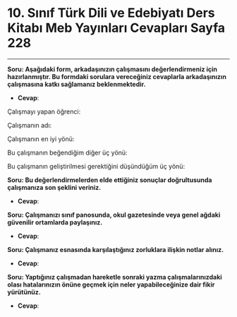 # 10. Sınıf Türk Dili ve Edebiyatı Ders Kitabı Meb Yayınları Cevapları Sayfa 228

---

**Soru: Aşağıdaki form, arkadaşınızın çalışmasını değerlendirmeniz için hazırlanmıştır. Bu formdaki sorulara vereceğiniz cevaplarla arkadaşınızın çalışmasına katkı sağlamanız beklenmektedir.**

-   **Cevap**:

Çalışmayı yapan öğrenci:

 Çalışmanın adı:

 Çalışmanın en iyi yönü:

 Bu çalışmanın beğendiğim diğer üç yönü:

 Bu çalışmanın geliştirilmesi gerektiğini düşündüğüm üç yönü:

**Soru: Bu değerlendirmelerden elde ettiğiniz sonuçlar doğrultusunda çalışmanıza son şeklini veriniz.**

-   **Cevap**:

**Soru: Çalışmanızı sınıf panosunda, okul gazetesinde veya genel ağdaki güvenilir ortamlarda paylaşınız.**

-   **Cevap**:

**Soru: Çalışmanız esnasında karşılaştığınız zorluklara ilişkin notlar alınız.**

-   **Cevap**:

**Soru: Yaptığınız çalışmadan hareketle sonraki yazma çalışmalarınızdaki olası hatalarınızın önüne geçmek için neler yapabileceğinize dair fikir yürütünüz.**

-   **Cevap**: